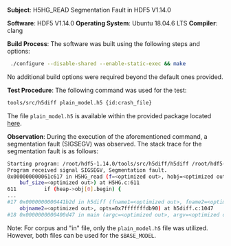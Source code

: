 **Subject**: H5HG_READ Segmentation Fault in HDF5 V1.14.0

**Software**: HDF5 V1.14.0
**Operating System**: Ubuntu 18.04.6 LTS
**Compiler**: clang

**Build Process**: 
The software was built using the following steps and options:

```bash
 ./configure --disable-shared --enable-static-exec && make
```
No additional build options were required beyond the default ones provided.

**Test Procedure**: 
The following command was used for the test:
```bash
tools/src/h5diff plain_model.h5 {id:crash_file}
```
The file `plain_model.h5` is available within the provided package located [here](https://github.com/sascha47/H5HG_read-at-H5HG.c/raw/main/poc.zip).

**Observation**:
During the execution of the aforementioned command, a segmentation fault (SIGSEGV) was observed. The stack trace for the segmentation fault is as follows:

```bash
Starting program: /root/hdf5-1.14.0/tools/src/h5diff/h5diff /root/hdf5-1.14.0/in/plain_model.h5 /root/hdf5-1.14.0/out/fuzz00/crashes/id:000025,sig:11,src:000000,op:flip1,pos:3977
Program received signal SIGSEGV, Segmentation fault.
0x000000000061c617 in H5HG_read (f=<optimized out>, hobj=<optimized out>, object=0xee5ca8, 
    buf_size=<optimized out>) at H5HG.c:611
611         if (heap->obj[0].begin) {
...
#17 0x0000000000441b2d in h5diff (fname1=<optimized out>, fname2=<optimized out>, objname1=<optimized out>, 
    objname2=<optimized out>, opts=0x7fffffffdb90) at h5diff.c:1047
#18 0x0000000000400d47 in main (argc=<optimized out>, argv=<optimized out>) at h5diff_main.c:98
```

Note: For corpus and "in" file, only the `plain_model.h5` file was utilized. However, both files can be used for the `$BASE_MODEL`.
